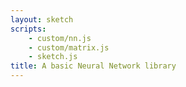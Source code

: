```yaml
---
layout: sketch
scripts: 
    - custom/nn.js
    - custom/matrix.js
    - sketch.js
title: A basic Neural Network library
---
```

